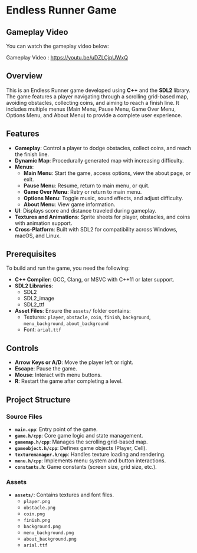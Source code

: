# Endless Runner Game

## Gameplay Video

You can watch the gameplay video below:

Gameplay Video : https://youtu.be/uDZLCjpUWxQ

## Overview

This is an Endless Runner game developed using **C++** and the **SDL2** library. The game features a player navigating through a scrolling grid-based map, avoiding obstacles, collecting coins, and aiming to reach a finish line. It includes multiple menus (Main Menu, Pause Menu, Game Over Menu, Options Menu, and About Menu) to provide a complete user experience.

## Features

- **Gameplay**: Control a player to dodge obstacles, collect coins, and reach the finish line.
- **Dynamic Map**: Procedurally generated map with increasing difficulty.
- **Menus**:
  - **Main Menu**: Start the game, access options, view the about page, or exit.
  - **Pause Menu**: Resume, return to main menu, or quit.
  - **Game Over Menu**: Retry or return to main menu.
  - **Options Menu**: Toggle music, sound effects, and adjust difficulty.
  - **About Menu**: View game information.
- **UI**: Displays score and distance traveled during gameplay.
- **Textures and Animations**: Sprite sheets for player, obstacles, and coins with animation support.
- **Cross-Platform**: Built with SDL2 for compatibility across Windows, macOS, and Linux.

## Prerequisites

To build and run the game, you need the following:

- **C++ Compiler**: GCC, Clang, or MSVC with C++11 or later support.
- **SDL2 Libraries**:
  - SDL2
  - SDL2_image
  - SDL2_ttf
- **Asset Files**: Ensure the `assets/` folder contains:
  - Textures: `player`, `obstacle`, `coin`, `finish`, `background`, `menu_background`, `about_background`
  - Font: `arial.ttf`

## Controls

- **Arrow Keys or A/D**: Move the player left or right.
- **Escape**: Pause the game.
- **Mouse**: Interact with menu buttons.
- **R**: Restart the game after completing a level.

## Project Structure

### Source Files

- **`main.cpp`**: Entry point of the game.
- **`game.h/cpp`**: Core game logic and state management.
- **`gamemap.h/cpp`**: Manages the scrolling grid-based map.
- **`gameobject.h/cpp`**: Defines game objects (Player, Cell).
- **`texturemanager.h/cpp`**: Handles texture loading and rendering.
- **`menu.h/cpp`**: Implements menu system and button interactions.
- **`constants.h`**: Game constants (screen size, grid size, etc.).

### Assets

- **`assets/`**: Contains textures and font files.
  - `player.png`
  - `obstacle.png`
  - `coin.png`
  - `finish.png`
  - `background.png`
  - `menu_background.png`
  - `about_background.png`
  - `arial.ttf`
